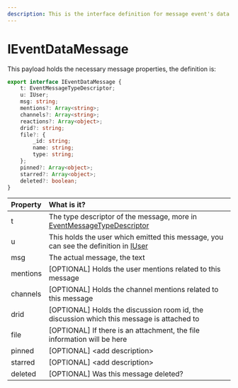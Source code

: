 ```yaml
---
description: This is the interface definition for message event's data
---
```


# IEventDataMessage

This payload holds the necessary message properties, the definition is:

```typescript
export interface IEventDataMessage {
	t: EventMessageTypeDescriptor;
	u: IUser;
	msg: string;
	mentions?: Array<string>;
	channels?: Array<string>;
	reactions?: Array<object>;
	drid?: string;
	file?: {
		_id: string;
		name: string;
		type: string;
	};
	pinned?: Array<object>;
	starred?: Array<object>;
	deleted?: boolean;
}
```

| Property | What is it? |
| :--- | :--- |
| t | The type descriptor of the message, more in [EventMessageTypeDescriptor](../eventmessagetypedescriptor.md) |
| u | This holds the user which emitted this message, you can see the definition in [IUser](../user.md) |
| msg | The actual message, the text |
| mentions | \[OPTIONAL\] Holds the user mentions related to this message |
| channels | \[OPTIONAL\] Holds the channel mentions related to this message |
| drid | \[OPTIONAL\] Holds the discussion room id, the discussion which this message is attached to |
| file | \[OPTIONAL\] If there is an attachment, the file information will be here |
| pinned | \[OPTIONAL\] &lt;add description&gt; |
| starred | \[OPTIONAL\] &lt;add description&gt; |
| deleted | \[OPTIONAL\] Was this message deleted? |


